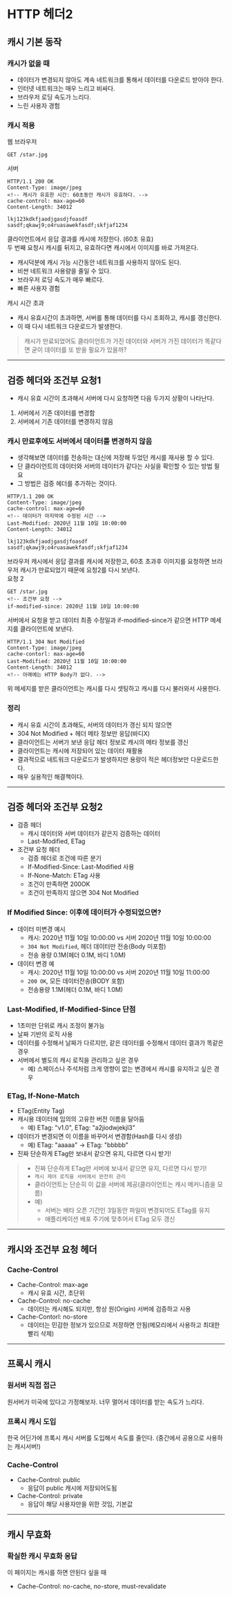 # HTTP 헤더2

## 캐시 기본 동작
### 캐시가 없을 때
- 데이터가 변경되지 않아도 계속 네트워크를 통해서 데이터를 다운로드 받아야 한다.
- 인터넷 네트워크는 매우 느리고 비싸다.
- 브라우저 로딩 속도가 느리다.
- 느린 사용자 경험

### 캐시 적용

웹 브라우저
```
GET /star.jpg
```

서버
```
HTTP/1.1 200 OK
Content-Type: image/jpeg
<!-- 캐시가 유효한 시간: 60초동안 캐시가 유효하다. -->
cache-control: max-age=60 
Content-Length: 34012

lkj123kdkfjaodjgasdjfoasdf
sasdf;qkawj9;o4ruasawekfasdf;skfjaf1234
```

클라이언트에서 응답 결과를 캐시에 저장한다. (60초 유효)  
두 번째 요청시 캐시를 뒤지고, 유효하다면 캐시에서 이미지를 바로 가져온다.
- 캐시덕분에 캐시 가능 시간동안 네트워크를 사용하지 않아도 된다.
- 비싼 네트워크 사용량을 줄일 수 있다.
- 브라우저 로딩 속도가 매우 빠르다.
- 빠른 사용자 경험

캐시 시간 초과
- 캐시 유효시간이 초과하면, 서버를 통해 데이터를 다시 조회하고, 캐시를 갱신한다.
- 이 때 다시 네트워크 다운로드가 발생한다.

> 캐시가 만료되었어도 클라이언트가 가진 데이터와 서버가 가진 데이터가 똑같다면 굳이 데이터를 또 받을 필요가 있을까?

---

## 검증 헤더와 조건부 요청1
- 캐시 유효 시간이 초과해서 서버에 다시 요청하면 다음 두가지 상황이 나타난다.
1. 서버에서 기존 데이터를 변경함
2. 서버에서 기존 데이터를 변경하지 않음

### 캐시 만료후에도 서버에서 데이터를 변경하지 않음
- 생각해보면 데이터를 전송하는 대신에 저장해 두었던 캐시를 재사용 할 수 있다.
- 단 클라이언트의 데이터와 서버의 데이터가 같다는 사실을 확인할 수 있는 방법 필요
- 그 방법은 검증 헤더를 추가하는 것이다.

```
HTTP/1.1 200 OK
Content-Type: image/jpeg
cache-control: max-age=60
<!-- 데이터가 마지막에 수정된 시간 -->
Last-Modified: 2020년 11월 10일 10:00:00
Content-Length: 34012

lkj123kdkfjaodjgasdjfoasdf
sasdf;qkawj9;o4ruasawekfasdf;skfjaf1234
```
브라우저 캐시에서 응답 결과를 캐시에 저장한고, 60초 초과후 이미지를 요청하면 브라우저 캐시가 만료되었기 때문에 요청2를 다시 보낸다.  
요청 2
```
GET /star.jpg
<!-- 조건부 요청 -->
if-modified-since: 2020년 11월 10일 10:00:00
```
서버에서 요청을 받고 데이터 최종 수정일과 if-modified-since가 같으면 HTTP 메세지를 클라이언트에 보낸다.
```
HTTP/1.1 304 Not Modified
Content-Type: image/jpeg
cache-contorl: max-age=60
Last-Modified: 2020년 11월 10일 10:00:00
Content-Length: 34012
<!-- 아래에는 HTTP Body가 없다. -->
```

위 메세지를 받은 클라이언트는 캐시를 다시 셋팅하고 캐시를 다시 불러와서 사용한다. 

### 정리
- 캐시 유효 시간이 초과해도, 서버의 데이터가 갱신 되지 않으면
- 304 Not Modified + 헤더 메타 정보만 응답(바디X)
- 클라이언트는 서버가 보낸 응답 헤더 정보로 캐시의 메타 정보를 갱신
- 클라이언트는 캐시에 저장되어 있는 데이터 재활용
- 결과적으로 네트워크 다운로드가 발생하지만 용량이 적은 헤더정보만 다운로드한다.
- 매우 실용적인 해결책이다.

---
## 검증 헤더와 조건부 요청2
- 검증 헤더
  - 캐시 데이터와 서버 데이터가 같은지 검증하는 데이터
  - Last-Modified, ETag
- 조건부 요청 헤더
  - 검증 헤더로 조건에 따른 분기
  - If-Modified-Since: Last-Modified 사용
  - If-None-Match: ETag 사용
  - 조건이 만족하면 200OK
  - 조건이 만족하지 않으면 304 Not Modified

### If Modified Since: 이후에 데이터가 수정되었으면?
- 데이터 미변경 예시
  - 캐시: 2020년 11월 10일 10:00:00 vs 서버 2020년 11월 10일 10:00:00
  - `304 Not Modified`, 헤더 데이터만 전송(Body 미포함)
  - 전송 용량 0.1M(헤더 0.1M, 바디 1.0M)
- 데이터 변경 예
  - 캐시: 2020년 11월 10일 10:00:00 vs 서버 2020년 11월 10일 11:00:00
  - `200 OK`, 모든 데이터전송(BODY 포함)
  - 전송용량 1.1M(헤더 0.1M, 바디 1.0M)

### Last-Modified, If-Modified-Since 단점
- 1초미만 단위로 캐시 조정이 불가능
- 날짜 기반의 로직 사용
- 데이터를 수정해서 날짜가 다르지만, 같은 데이터를 수정해서 데이터 결과가 똑같은 경우
- 서버에서 별도의 캐시 로직을 관리하고 싶은 경우
  - 예) 스페이스나 주석처럼 크게 영향이 없는 변경에서 캐시를 유지하고 싶은 경우

### ETag, If-None-Match
- ETag(Entity Tag)
- 캐시용 데이터에 임의의 고유한 버전 이름을 달아둠
  - 예) ETag: "v1.0", ETag: "a2jiodwjekjl3"
- 데이터가 변경되면 이 이름을 바꾸어서 변경함(Hash를 다시 생성)
  - 예) ETag: "aaaaa" -> ETag: "bbbbb"
- 진짜 단순하게 ETag만 보내서 같으면 유지, 다르면 다시 받기!

> - 진짜 단순하게 ETag만 서버에 보내서 같으면 유지, 다르면 다시 받기!
> - `캐시 제어 로직을 서버에서 완전히 관리`
> - 클라이언트는 단순히 이 값을 서버에 제공(클라이언트는 캐시 메커니즘을 모름)
> - 예)
>   - 서버는 배타 오픈 기간인 3일동안 파일이 변경되어도 ETag를 유지
>   - 애플리케이션 배포 주기에 맞추어서 ETag 모두 갱신

---

## 캐시와 조건부 요청 헤더

### Cache-Control
- Cache-Control: max-age
  - 캐시 유효 시간, 초단위
- Cache-Control: no-cache
  - 데이터는 캐시해도 되지만, 항상 원(Origin) 서버에 검증하고 사용
- Cache-Contorl: no-store
  - 데이터는 민감한 정보가 있으므로 저장하면 안됨(메모리에서 사용하고 최대한 빨리 삭제)

---

## 프록시 캐시

### 원서버 직접 접근
원서버가 미국에 있다고 가정해보자. 너무 멀어서 데이터를 받는 속도가 느리다.

### 프록시 캐시 도입
한국 어딘가에 프록시 캐시 서버를 도입해서 속도를 줄인다. (중간에서 공용으로 사용하는 캐시서버!)

### Cache-Control
- Cache-Control: public
  - 응답이 public 캐시에 저장되어도됨
- Cache-Control: private
  - 응답이 해당 사용자만을 위한 것임, 기본값

---

## 캐시 무효화
### 확실한 캐시 무효화 응답
이 페이지는 캐시를 하면 안된다 싶을 때 
- Cache-Control: no-cache, no-store, must-revalidate

